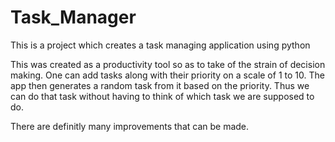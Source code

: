 # Task_Manager
This is a project which creates a task managing application using python

This was created as a productivity tool so as to take of the strain of decision making.
One can add tasks along with their priority on a scale of 1 to 10.
The app then generates a random task from it based on the priority.
Thus we can do that task without having to think of which task we are supposed to do.

There are definitly many improvements that can be made.
